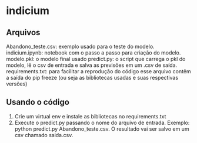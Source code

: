 # indicium

## Arquivos

Abandono_teste.csv: exemplo usado para o teste do modelo.
indicium.ipynb: notebook com o passo a passo para criação do modelo.
modelo.pkl: o modelo final usado
predict.py: o script que carrega o pkl do modelo, lê o csv de entrada
e salva as previsões em um .csv de saída.
requirements.txt: para facilitar a reprodução do código esse arquivo
contêm a saída do pip freeze (ou seja as bibliotecas usadas e suas
respectivas versões)

## Usando o código

1. Crie um virtual env e instale as bibliotecas no requirements.txt
2. Execute o predict.py passando o nome do arquivo de entrada. Exemplo:
python predict.py Abandono_teste.csv. O resultado vai ser salvo em um csv
chamado saida.csv.
